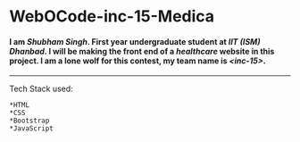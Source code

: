 # WebOCode-inc-15-Medica

#### I am *Shubham Singh*. First year undergraduate student at *IIT (ISM) Dhanbad*. I will be making the front end of a *healthcare* website in this project. I am a lone wolf for this contest, my team name is *\<inc-15>*.
---
Tech Stack used:
```
*HTML
*CSS
*Bootstrap
*JavaScript
```
